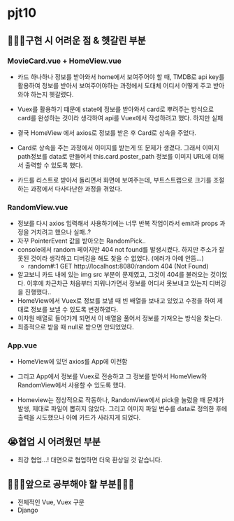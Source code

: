 # pjt10

## 💁🏼‍♂️구현 시 어려운 점 & 헷갈린 부분

### MovieCard.vue + HomeView.vue

- 카드 하나하나 정보를 받아와서 home에서 보여주어야 할 때, TMDB로 api key를 활용하여 정보를 받아서 보여주어야하는 과정에서 도대체 어디서 어떻게 주고 받아와야 하는지 헷갈렸다.
- Vuex를 활용하기 떄문에 state에 정보를 받아와서 card로 뿌려주는 방식으로 card를 완성하는 것이라 생각하여 api를 Vuex에서 작성하려고 했다. 하지만 실패
- 결국 HomeView 에서 axios로 정보를 받은 후 Card로 상속을 주었다.
- Card로 상속을 주는 과정에서 이미지를 받는게 또 문제가 생겼다. 그래서 이미지 path정보를 data로 만들어서 this.card.poster_path 정보를 이미지 URL에 더해서 출력할 수 있도록 했다.

- 카드를 리스트로 받아서 돌리면서 화면에 보여주는데, 부트스트랩으로 크기를 조절하는 과정에서 다사다난한 과정을 겪었다.



### RandomView.vue

- 정보를 다시 axios 입력해서 사용하기에는 너무 반복 작업이라서 emit과 props 과정을 거치려고 했으나 실패..?
- 자꾸 PointerEvent 값을 받아오는 RandomPick..
- console에서 random 페이지만 404 not found를 발생시켰다. 하지만 주소가 잘못된 것이라 생각하고 디버깅을 해도 찾을 수 없었다. (에러가 아예 안뜸...)
  - random#:1          GET http://localhost:8080/random 404 (Not Found)
- 알고보니 카드 내에 있는 img src 부분이 문제였고, 그것이 404를 불러오는 것이었다. 이후에 차근차근 처음부터 지워나가면서 정보를 어디서 못보내고 있는지 디버깅을 진행했다..
- HomeView에서 Vuex로 정보를 보낼 때 빈 배열을 보내고 있었고 수정을 하여 제대로 정보를 보낼 수 있도록 변경하였다.
- 이차원 배열로 들어가게 되면서 이 배열을 풀어서 정보를 가져오는 방식을 찾는다.
- 최종적으로 받을 때 null로 받으면 안되었었다.



### App.vue

- HomeView에 있던 axios를 App에 이전함
- 그리고 App에서 정보를 Vuex로 전송하고 그 정보를 받아서 HomeView와 RandomView에서 사용할 수 있도록 했다.

- Homeview는 정상적으로 작동하나, RandomView에서 pick을 눌렀을 때 문제가 발생, 제대로 파일이 뽑히지 않았다. 그리고 이미지 파일 변수를 data로 정의한 후에 출력을 시도했으나 아예 카드가 사라지게 되었다.




## 😭협업 시 어려웠던 부분

- 최강 협업...! 대면으로 협업하면 더욱 환상일 것 같습니다.



## 👩🏼‍💻앞으로 공부해야 할 부분👨🏼‍💻

- 전체적인 Vue, Vuex 구문
- Django
